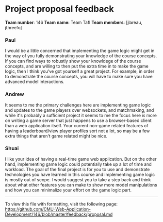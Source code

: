 Project proposal feedback
==================

**Team number**: 146
**Team name**: Team Tafl
**Team members**: [jlareau, jthreefo]

### Paul

I would be a little concerned that implementing the game logic might get in the way of you fully demonstrating your knowledge of the course concepts. If you can find ways to robustly show your knowldege of the course concepts, and are willing to then put the extra time in to make the game logic, then I think you've got yourself a great project. For example, in order to demonstrate the course concepts, you will have to make sure you have advanced model interactions.

### Andrew

It seems to me the primary challenges here are implementing game logic and updates to the game players over websockets, and matchmaking, and while it's probably a sufficient project it seems to me the focus here is more on writing a game server that just happens to use a browser-based client than a web application itself. Your current non-game related features of having a leaderboard/view player profiles sort not a lot, so may be a few extra things that aren't game related might be nice.

### Shuai

I like your idea of having a real-time game web application. But on the other hand, implementing game logic could potentially take up a lot of time and workload. The goal of the final project is for you to use and demonstrate technologies you have learned in this course and implementing game logic is mostly out of scope. I would suggest you to take a step back and think about what other features you can make to show more model manipulations and how you can minimalize your effort on the game logic part. 



---

To view this file with formatting, visit the following page: https://github.com/CMU-Web-Application-Development/146/blob/master/feedback/proposal.md